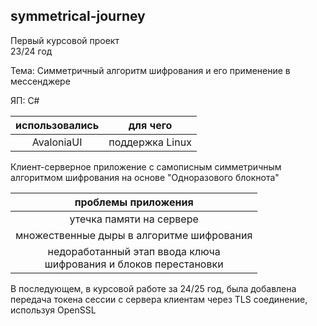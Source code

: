 ## symmetrical-journey

Первый курсовой проект<br>23/24 год

Тема: Симметричный алгоритм шифрования и его применение в мессенджере

ЯП: C#

| использовались | для чего |
| :-: | :-: |
| AvaloniaUI | поддержка Linux |

Клиент-серверное приложение с самописным симметричным алгоритмом шифрования на основе "Одноразового блокнота"

| проблемы приложения |
| :-: |
| утечка памяти на сервере |
| множественные дыры в алгоритме шифрования |
| недоработанный этап ввода ключа <br> шифрования и блоков перестановки |

В последующем, в курсовой работе за 24/25 год, была добавлена передача токена сессии с сервера клиентам через TLS соединение, используя OpenSSL
